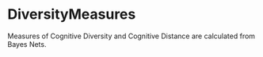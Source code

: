 # DiversityMeasures
Measures of Cognitive Diversity and Cognitive Distance are calculated from Bayes Nets. 
